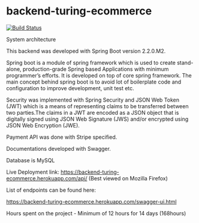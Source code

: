 # backend-turing-ecommerce

[![Build Status](https://travis-ci.com/tksilicon/backend-turing-ecommerce.svg?token=MTwBmqJPQiznnspt2qot&branch=master)](https://travis-ci.com/tksilicon/backend-turing-ecommerce.svg?token=MTwBmqJPQiznnspt2qot&branch=master)

System architecture

This backend was developed with Spring Boot version 2.2.0.M2. 

Spring boot is a module of spring framework which is used to create stand-alone, production-grade Spring based Applications with minimum programmer’s efforts. It is developed on top of core spring framework. The main concept behind spring boot is to avoid lot of boilerplate code and configuration to improve development, unit test etc. 

Security was implemented with Spring Security and JSON Web Token (JWT) which is a means of representing claims to be transferred between two parties.The claims in a JWT are encoded as a JSON object that is digitally signed using JSON Web Signature (JWS) and/or encrypted using JSON Web Encryption (JWE).

Payment API was done with Stripe specified.

Documentations developed with Swagger.

Database is MySQL

Live Deployment link: https://backend-turing-ecommerce.herokuapp.com/api/ (Best viewed on Mozilla Firefox)

List of endpoints can be found here:

https://backend-turing-ecommerce.herokuapp.com/swagger-ui.html

Hours spent on the project - Minimum of 12 hours for 14 days (168hours)


